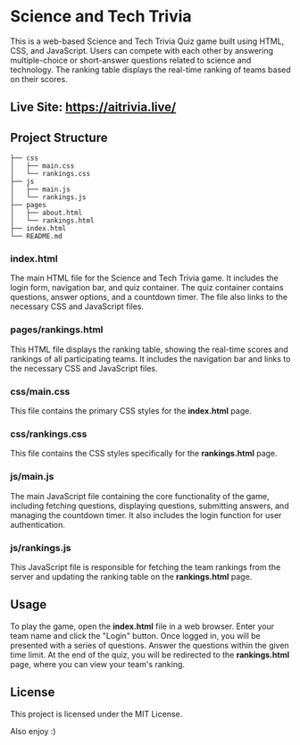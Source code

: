 # Science and Tech Trivia

This is a web-based Science and Tech Trivia Quiz game built using HTML, CSS, and JavaScript. Users can compete with each other by answering multiple-choice or short-answer questions related to science and technology. The ranking table displays the real-time ranking of teams based on their scores.

## Live Site: https://aitrivia.live/

## Project Structure

```
├── css
│   ├── main.css
│   └── rankings.css
├── js
│   ├── main.js
│   └── rankings.js
├── pages
│   ├── about.html
│   └── rankings.html
├── index.html
└── README.md
```
### <b>index.html</b>
The main HTML file for the Science and Tech Trivia game. It includes the login form, navigation bar, and quiz container. The quiz container contains questions, answer options, and a countdown timer. The file also links to the necessary CSS and JavaScript files.

### <b>pages/rankings.html</b>
This HTML file displays the ranking table, showing the real-time scores and rankings of all participating teams. It includes the navigation bar and links to the necessary CSS and JavaScript files.

### <b>css/main.css</b>
This file contains the primary CSS styles for the <b>index.html</b> page.

### <b>css/rankings.css</b>
This file contains the CSS styles specifically for the <b>rankings.html</b> page.

### <b>js/main.js</b>
The main JavaScript file containing the core functionality of the game, including fetching questions, displaying questions, submitting answers, and managing the countdown timer. It also includes the login function for user authentication.

### <b>js/rankings.js</b>
This JavaScript file is responsible for fetching the team rankings from the server and updating the ranking table on the <b>rankings.html</b> page.

## Usage

To play the game, open the <b>index.html</b> file in a web browser. Enter your team name and click the "Login" button. Once logged in, you will be presented with a series of questions. Answer the questions within the given time limit. At the end of the quiz, you will be redirected to the <b>rankings.html</b> page, where you can view your team's ranking.

## License
This project is licensed under the MIT License.

Also enjoy :)
